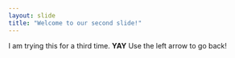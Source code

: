 ```yaml
---
layout: slide
title: "Welcome to our second slide!"
---
```

I am trying this for a third time. **YAY**
Use the left arrow to go back!
